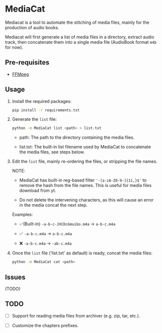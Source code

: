 # MediaCat

Mediacat is a tool to automate the stitching of media files, mainly for the production of audio books.

Mediacat will first generate a list of media files in a directory, extract audio track, then concatenate them into a single media file (AudioBook format `m4b` for now).

## Pre-requisites

- [FFMpeg](https://ffmpeg.org/download.html)

## Usage

1. Install the required packages:

   ```bash
   pip install -r requirements.txt
   ```

2. Generate the `list` file:

   ```bash
   python -m MediaCat list <path> > list.txt
   ```

   - path: The path to the directory containing the media files.

   - list.txt: The built-in list filename used by MediaCat to concatenate the media files, see steps below.

3. Edit the `list` file, mainly re-ordering the files, or stripping the file names.

    NOTE: 

    - MediaCat has built-in reg-based filter `'-[a-zA-Z0-9-]{11,}$'` to remove the hash from the file names. This is useful for media files download from yt.

    - Do not delete the intervening characters, as this will cause an error in the media concat the next step.

    Examples:

    - ✅(Built-in) `-a-b-c-JXCDcGmuibo.m4a` -> `a-b-c.m4a`

    - ✅ `-a-b-c.m4a` -> `a-b-c.m4a`

    - ❌ `-a-b-c.m4a` -> `-ab-c.m4a`

4. Once the `list` file ('list.txt' as default) is ready, concat the media files:

    ```bash
    python -m MediaCat cat <path>
    ```

## Issues

(TODO)

## TODO

- [ ] Support for reading media files from archiver (e.g. zip, tar, etc.).

- [ ] Customize the chapters prefixes.
